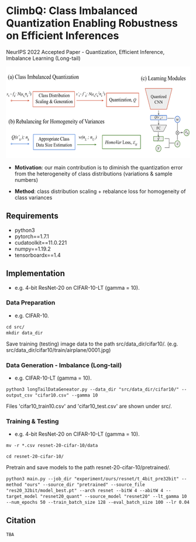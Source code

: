# ClimbQ: Class Imbalanced Quantization Enabling Robustness on Efficient Inferences
NeurIPS 2022 Accepted Paper - Quantization, Efficient Inference, Imbalance Learning (Long-tail)

<img src="img/overview.png" width="550" height="250">

* **Motivation**: our main contribution is to diminish the quantization error from the heterogeneity of class distributions (variations & sample numbers)

* **Method**: class distribution scaling + rebalance loss for homogeneity of class variances

## Requirements

* python3
* pytorch==1.7.1
* cudatoolkit==11.0.221 
* numpy==1.19.2
* tensorboardx==1.4

## Implementation

* e.g. 4-bit ResNet-20 on CIFAR-10-LT (gamma = 10).

### Data Preparation

* e.g. CIFAR-10.

```shell
cd src/
mkdir data_dir
```

Save training (testing) image data to the path src/data_dir/cifar10/. (e.g. src/data_dir/cifar10/train/airplane/0001.jpg)

### Data Generation - Imbalance (Long-tail) 

* e.g. CIFAR-10-LT (gamma = 10).

```shell
python3 longTailDataGeneator.py --data_dir "src/data_dir/cifar10/" --output_csv "cifar10.csv" --gamma 10
```

Files 'cifar10_train10.csv' and 'cifar10_test.csv' are shown under src/.

### Training & Testing

* e.g. 4-bit ResNet-20 on CIFAR-10-LT (gamma = 10).

```shell
mv -r *.csv resnet-20-cifar-10/data
```

```shell
cd resnet-20-cifar-10/
```
Pretrain and save models to the path resnet-20-cifar-10/pretrained/.

```shell
python3 main.py --job_dir "experiment/ours/resnet/t_4bit_pre32bit" --method "ours" --source_dir "pretrained" --source_file "res20_32bit/model_best.pt" --arch resnet --bitW 4 --abitW 4 --target_model "resnet20_quant" --source_model "resnet20" --lt_gamma 10 --num_epochs 50 --train_batch_size 128 --eval_batch_size 100 --lr 0.04
```


## Citation

```shell
TBA
```
